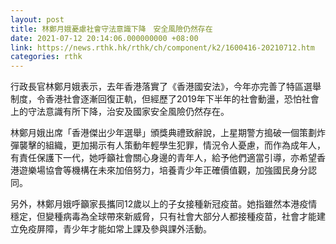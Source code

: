 ```yaml
---
layout: post
title: 林鄭月娥憂慮社會守法意識下降　安全風險仍然存在
date: 2021-07-12 20:14:06.000000000 +08:00
link: https://news.rthk.hk/rthk/ch/component/k2/1600416-20210712.htm
categories: rthk
---
```


行政長官林鄭月娥表示，去年香港落實了《香港國安法》，今年亦完善了特區選舉制度，令香港社會逐漸回復正軌，但經歷了2019年下半年的社會動盪，恐怕社會上的守法意識有所下降，治安及國家安全風險仍然存在。

林鄭月娥出席「香港傑出少年選舉」頒獎典禮致辭說，上星期警方搗破一個策劃炸彈襲擊的組織，更加揭示有人策動年輕學生犯罪，情況令人憂慮，而作為成年人，有責任保護下一代，她呼籲社會關心身邊的青年人，給予他們適當引導，亦希望香港遊樂場協會等機構在未來加倍努力，培養青少年正確價值觀，加強國民身分認同。

另外，林鄭月娥呼籲家長攜同12歲以上的子女接種新冠疫苗。她指雖然本港疫情穩定，但變種病毒為全球帶來新威脅，只有社會大部分人都接種疫苗，社會才能建立免疫屏障，青少年才能如常上課及參與課外活動。
